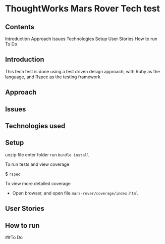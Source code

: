 # ThoughtWorks Mars Rover Tech test

## Contents

Introduction
Approach
Issues
Technologies
Setup
User Stories
How to run
To Do

## Introduction

This tech test is done using a test driven design approach, with Ruby as the language, and Rspec as the testing framework.


## Approach

## Issues

## Technologies used

## Setup

unzip file
enter folder
run `bundle install`

To run tests and view coverage

$ `rspec`

To view more detailed coverage

- Open browser, and open file `mars-rover/coverage/index.html`

## User Stories

## How to run

##To Do
